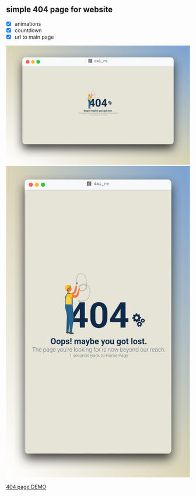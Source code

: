 ## simple 404 page for website

- [x] animations 
- [x] countdown
- [x] url to main page

![](Screenshot_20220926_173158.png)
![](Screenshot_20220926_173041.png)

[404 page DEMO](https://dai-re.github.io/404-page/)